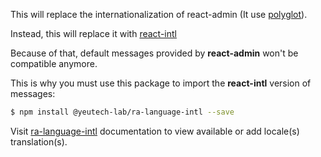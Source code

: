 This will replace the internationalization of react-admin (It use [polyglot](http://airbnb.io/polyglot.js/)).

Instead, this will replace it with [react-intl](https://github.com/yahoo/react-intl)

Because of that, default messages provided by **react-admin** won't be compatible anymore.

This is why you must use this package to import the **react-intl** version of messages:


```bash
$ npm install @yeutech-lab/ra-language-intl --save
```

Visit [ra-language-intl](https://github.com/yeutech-lab/ra-language-intl) documentation to view available or add locale(s) translation(s).
